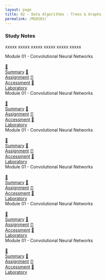 ```yaml
---
layout: page
title: 02 - Data Algorithms - Trees & Graphs
permalink: /MSDS02/
---
```


<h3>Study Notes</h3>

xxxxx xxxxx xxxxx xxxxx xxxxx xxxxx

<div class="row">
  <div class="btn spec1"><div class="btn spec2">Module 01 - Convolutional Neural Networks</div>
  <br>
  <a href="/01-MSDS/MSDS01/M1/" class="btn icon1">📝<br>Summary</a>
  <a href="/01-MSDS/MSDS01/M1/" class="btn icon2">📖<br>Assignment</a>
  <a href="/01-MSDS/MSDS01/M1/" class="btn icon3">⏰<br>Accessment</a>
  <a href="/01-MSDS/MSDS01/M1/" class="btn icon4">📂<br>Laboratory</a>
  </div>
  <div class="btn spec1"><div class="btn spec2">Module 01 - Convolutional Neural Networks</div>
  <br>
  <a href="/01-MSDS/MSDS01/M1/" class="btn icon1">📝<br>Summary</a>
  <a href="/01-MSDS/MSDS01/M1/" class="btn icon2">📖<br>Assignment</a>
  <a href="/01-MSDS/MSDS01/M1/" class="btn icon3">⏰<br>Accessment</a>
  <a href="/01-MSDS/MSDS01/M1/" class="btn icon4">📂<br>Laboratory</a>
  </div>
</div>

<div class="row">
  <div class="btn spec1"><div class="btn spec2">Module 01 - Convolutional Neural Networks</div>
  <br>
  <a href="/01-MSDS/MSDS01/M1/" class="btn icon1">📝<br>Summary</a>
  <a href="/01-MSDS/MSDS01/M1/" class="btn icon2">📖<br>Assignment</a>
  <a href="/01-MSDS/MSDS01/M1/" class="btn icon3">⏰<br>Accessment</a>
  <a href="/01-MSDS/MSDS01/M1/" class="btn icon4">📂<br>Laboratory</a>
  </div>
  <div class="btn spec1"><div class="btn spec2">Module 01 - Convolutional Neural Networks</div>
  <br>
  <a href="/01-MSDS/MSDS01/M1/" class="btn icon1">📝<br>Summary</a>
  <a href="/01-MSDS/MSDS01/M1/" class="btn icon2">📖<br>Assignment</a>
  <a href="/01-MSDS/MSDS01/M1/" class="btn icon3">⏰<br>Accessment</a>
  <a href="/01-MSDS/MSDS01/M1/" class="btn icon4">📂<br>Laboratory</a>
  </div>
</div>

<div class="row">
  <div class="btn spec1"><div class="btn spec2">Module 01 - Convolutional Neural Networks</div>
  <br>
  <a href="/01-MSDS/MSDS01/M1/" class="btn icon1">📝<br>Summary</a>
  <a href="/01-MSDS/MSDS01/M1/" class="btn icon2">📖<br>Assignment</a>
  <a href="/01-MSDS/MSDS01/M1/" class="btn icon3">⏰<br>Accessment</a>
  <a href="/01-MSDS/MSDS01/M1/" class="btn icon4">📂<br>Laboratory</a>
  </div>
  <div class="btn spec1"><div class="btn spec2">Module 01 - Convolutional Neural Networks</div>
  <br>
  <a href="/01-MSDS/MSDS01/M1/" class="btn icon1">📝<br>Summary</a>
  <a href="/01-MSDS/MSDS01/M1/" class="btn icon2">📖<br>Assignment</a>
  <a href="/01-MSDS/MSDS01/M1/" class="btn icon3">⏰<br>Accessment</a>
  <a href="/01-MSDS/MSDS01/M1/" class="btn icon4">📂<br>Laboratory</a>
  </div>
</div>